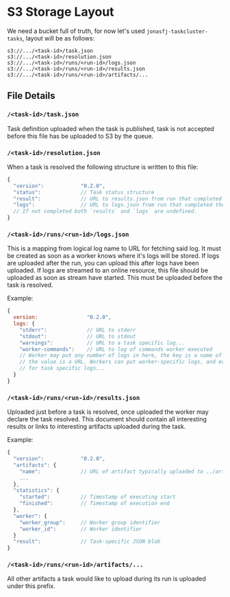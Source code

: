 S3 Storage Layout
=================

We need a bucket full of truth, for now let's used `jonasfj-taskcluster-tasks`,
layout will be as follows:

    s3://.../<task-id>/task.json
    s3://.../<task-id>/resolution.json
    s3://.../<task-id>/runs/<run-id>/logs.json
    s3://.../<task-id>/runs/<run-id>/results.json
    s3://.../<task-id>/runs/<run-id>/artifacts/...

File Details
------------

### `/<task-id>/task.json`
Task definition uploaded when the task is published, task is not accepted before
this file has be uploaded to S3 by the queue.

### `/<task-id>/resolution.json`
When a task is resolved the following structure is written to this file:
``` Javascript
{
  "version":            "0.2.0",
  "status":             // Task status structure
  "result":             // URL to results.json from run that completed the task
  "logs":               // URL to logs.json from run that completed the task
  // If not completed both `results` and `logs` are undefined.
}
```

### `/<task-id>/runs/<run-id>/logs.json`
This is a mapping from logical log name to URL for fetching said log. It must be
created as soon as a worker knows where it's logs will be stored. If logs are
uploaded after the run, you can upload this after logs have been uploaded. If
logs are streamed to an online resource, this file should be uploaded as soon
as stream have started. This must be uploaded before the task is resolved.

Example:
``` Javascript
{
  version:                "0.2.0",
  logs: {
    "stderr":             // URL to stderr
    "stdout":             // URL to stdout
    "warnings":           // URL to a task specific log...
    "worker-commands":    // URL to log of commands worker executed
    // Worker may put any number of logs in here, the key is a name of the log,
    // the value is a URL. Workers can put worker-specific logs, and even allow
    // for task specific logs...
  }
}
```

### `/<task-id>/runs/<run-id>/results.json`
Uploaded just before a task is resolved, once uploaded the worker may declare
the task resolved. This document should contain all interesting results or links
to interesting artifacts uploaded during the task.

Example:
``` Javascript
{
  "version":            "0.2.0",
  "artifacts": {
    "name":             // URL of artifact typically uploaded to ../artifacts/
    ...
  },
  "statistics": {
    "started":          // Timestamp of executing start
    "finished":         // Timestamp of execution end
  },
  "worker": {
    "worker_group":     // Worker group identifier
    "worker_id":        // Worker identifier
  }
  "result":             // Task-specific JSON blob
}
```


### `/<task-id>/runs/<run-id>/artifacts/...`
All other artifacts a task would like to upload during its run is uploaded under
this prefix.
